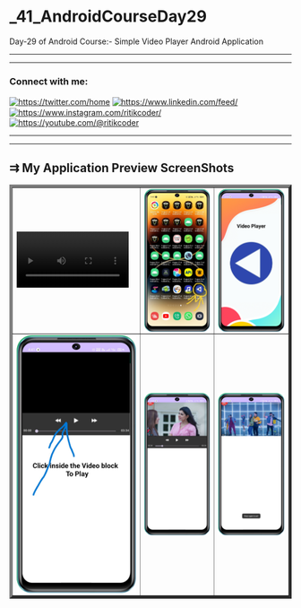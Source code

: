 # _41_AndroidCourseDay29
Day-29 of Android Course:- Simple Video Player Android Application
<hr><hr>
<h3 align="left">Connect with me:</h3>
<p align="left">
<a href="https://twitter.com/https://twitter.com/home" target="blank"><img align="center" src="https://raw.githubusercontent.com/rahuldkjain/github-profile-readme-generator/master/src/images/icons/Social/twitter.svg" alt="https://twitter.com/home" height="30" width="40" /></a>
<a href="https://linkedin.com/in/https://www.linkedin.com/feed/" target="blank"><img align="center" src="https://raw.githubusercontent.com/rahuldkjain/github-profile-readme-generator/master/src/images/icons/Social/linked-in-alt.svg" alt="https://www.linkedin.com/feed/" height="30" width="40" /></a>
<a href="https://instagram.com/https://www.instagram.com/ritikcoder/" target="blank"><img align="center" src="https://raw.githubusercontent.com/rahuldkjain/github-profile-readme-generator/master/src/images/icons/Social/instagram.svg" alt="https://www.instagram.com/ritikcoder/" height="30" width="40" /></a>
<a href="https://www.youtube.com/c/https://youtube.com/@ritikcoder" target="blank"><img align="center" src="https://raw.githubusercontent.com/rahuldkjain/github-profile-readme-generator/master/src/images/icons/Social/youtube.svg" alt="https://youtube.com/@ritikcoder" height="30" width="40" /></a>
</p>
<hr><hr>
<h2>&#8649 My Application Preview ScreenShots</h2>
<table border="5px" style="border-collapse: collapse;">
  <tr>
    <td>
      <video src="https://github.com/CodeWithRitikCoder/_41_AndroidCourseDay29/assets/132076091/c42e6849-0514-4743-b18b-09e8c34e5d09" width="200" autoplay loop controls></video>
<!--       <img align="center" src="https://github.com/CodeWithRitikCoder/_41_AndroidCourseDay29/blob/master/app/src/main/res/drawable/screen_shot_1.png" alt="ScreenShort 1 of Application" height="500" width="250" /> -->
    </td>
    <td>
      <img align="center" src="https://github.com/CodeWithRitikCoder/_41_AndroidCourseDay29/blob/master/app/src/main/res/drawable/screen_shot_1.png" alt="ScreenShort 2 of Application"  width="280" />
    </td>
    <td>
      <img align="center" src="https://github.com/CodeWithRitikCoder/_41_AndroidCourseDay29/blob/master/app/src/main/res/drawable/screen_shot_2.png" alt="ScreenShort 3 of Application" width="280" />
    </td>
  </tr>
  <tr>
    <td>
      <img align="center" src="https://github.com/CodeWithRitikCoder/_41_AndroidCourseDay29/blob/master/app/src/main/res/drawable/screen_shot_3.png" alt="ScreenShort 4 of Application" width="230" />
    </td>
    <td>
      <img align="center" src="https://github.com/CodeWithRitikCoder/_41_AndroidCourseDay29/blob/master/app/src/main/res/drawable/screen_shot_4.png" alt="ScreenShort 5 of Application" width="280" />
    </td>
    <td>
      <img align="center" src="https://github.com/CodeWithRitikCoder/_41_AndroidCourseDay29/blob/master/app/src/main/res/drawable/screen_shot_6.png" alt="ScreenShort 6 of Application" width="280" />
    </td>
  </tr>
</table>
